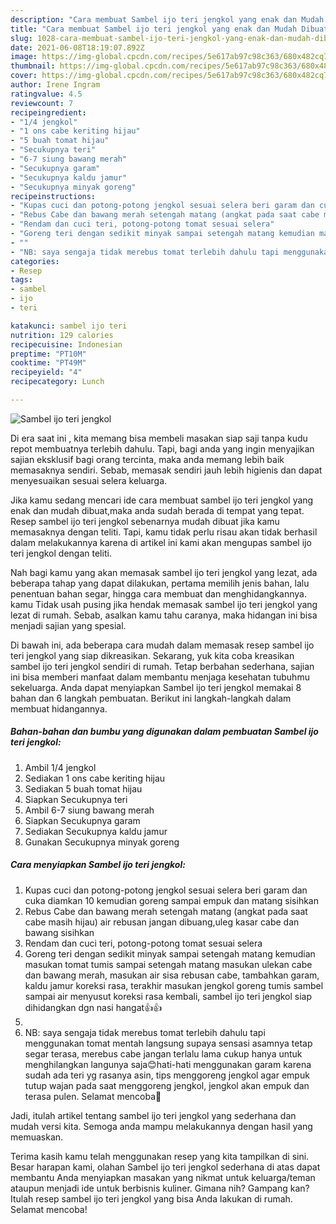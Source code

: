 ```yaml
---
description: "Cara membuat Sambel ijo teri jengkol yang enak dan Mudah Dibuat"
title: "Cara membuat Sambel ijo teri jengkol yang enak dan Mudah Dibuat"
slug: 1028-cara-membuat-sambel-ijo-teri-jengkol-yang-enak-dan-mudah-dibuat
date: 2021-06-08T18:19:07.892Z
image: https://img-global.cpcdn.com/recipes/5e617ab97c98c363/680x482cq70/sambel-ijo-teri-jengkol-foto-resep-utama.jpg
thumbnail: https://img-global.cpcdn.com/recipes/5e617ab97c98c363/680x482cq70/sambel-ijo-teri-jengkol-foto-resep-utama.jpg
cover: https://img-global.cpcdn.com/recipes/5e617ab97c98c363/680x482cq70/sambel-ijo-teri-jengkol-foto-resep-utama.jpg
author: Irene Ingram
ratingvalue: 4.5
reviewcount: 7
recipeingredient:
- "1/4 jengkol"
- "1 ons cabe keriting hijau"
- "5 buah tomat hijau"
- "Secukupnya teri"
- "6-7 siung bawang merah"
- "Secukupnya garam"
- "Secukupnya kaldu jamur"
- "Secukupnya minyak goreng"
recipeinstructions:
- "Kupas cuci dan potong-potong jengkol sesuai selera beri garam dan cuka diamkan 10 kemudian goreng sampai empuk dan matang sisihkan"
- "Rebus Cabe dan bawang merah setengah matang (angkat pada saat cabe masih hijau) air rebusan jangan dibuang,uleg kasar cabe dan bawang sisihkan"
- "Rendam dan cuci teri, potong-potong tomat sesuai selera"
- "Goreng teri dengan sedikit minyak sampai setengah matang kemudian masukan tomat tumis sampai setengah matang masukan ulekan cabe dan bawang merah, masukan air sisa rebusan cabe, tambahkan garam, kaldu jamur koreksi rasa, terakhir masukan jengkol goreng tumis sambel sampai air menyusut koreksi rasa kembali, sambel ijo teri jengkol siap dihidangkan dgn nasi hangat👍👍"
- ""
- "NB: saya sengaja tidak merebus tomat terlebih dahulu tapi menggunakan tomat mentah langsung supaya sensasi asamnya tetap segar terasa, merebus cabe jangan terlalu lama cukup hanya untuk menghilangkan langunya saja😊hati-hati menggunakan garam karena sudah ada teri yg rasanya asin, tips menggoreng jengkol agar empuk tutup wajan pada saat menggoreng jengkol, jengkol akan empuk dan terasa pulen. Selamat mencoba🙏"
categories:
- Resep
tags:
- sambel
- ijo
- teri

katakunci: sambel ijo teri 
nutrition: 129 calories
recipecuisine: Indonesian
preptime: "PT10M"
cooktime: "PT49M"
recipeyield: "4"
recipecategory: Lunch

---
```



![Sambel ijo teri jengkol](https://img-global.cpcdn.com/recipes/5e617ab97c98c363/680x482cq70/sambel-ijo-teri-jengkol-foto-resep-utama.jpg)

Di era  saat ini , kita memang bisa membeli masakan siap saji tanpa kudu repot membuatnya terlebih dahulu. Tapi, bagi anda yang ingin menyajikan sajian eksklusif bagi orang tercinta, maka anda memang lebih baik memasaknya sendiri. Sebab, memasak sendiri jauh lebih higienis dan dapat menyesuaikan sesuai selera keluarga.

Jika kamu sedang mencari ide cara membuat sambel ijo teri jengkol yang enak dan mudah dibuat,maka anda sudah berada di tempat yang tepat. Resep sambel ijo teri jengkol  sebenarnya mudah dibuat jika kamu memasaknya dengan teliti. Tapi, kamu tidak perlu risau akan tidak berhasil dalam melakukannya 
karena di artikel ini kami akan mengupas sambel ijo teri jengkol dengan teliti.  



Nah bagi kamu yang akan memasak sambel ijo teri jengkol yang lezat, ada beberapa tahap yang dapat dilakukan, pertama memilih jenis bahan, lalu penentuan bahan segar, hingga cara membuat dan menghidangkannya. kamu Tidak usah pusing jika hendak memasak sambel ijo teri jengkol yang lezat di rumah. Sebab, asalkan kamu  tahu caranya, maka hidangan ini bisa menjadi sajian yang spesial.

Di bawah ini, ada beberapa cara mudah dalam memasak resep sambel ijo teri jengkol yang siap dikreasikan. Sekarang, yuk kita coba kreasikan sambel ijo teri jengkol sendiri di rumah. Tetap berbahan sederhana, sajian ini bisa memberi manfaat dalam membantu menjaga kesehatan tubuhmu sekeluarga. Anda dapat menyiapkan Sambel ijo teri jengkol memakai 8 bahan dan 6 langkah pembuatan. Berikut ini langkah-langkah dalam membuat hidangannya.

<!--inarticleads1-->

##### Bahan-bahan dan bumbu yang digunakan dalam pembuatan Sambel ijo teri jengkol:

1. Ambil 1/4 jengkol
1. Sediakan 1 ons cabe keriting hijau
1. Sediakan 5 buah tomat hijau
1. Siapkan Secukupnya teri
1. Ambil 6-7 siung bawang merah
1. Siapkan Secukupnya garam
1. Sediakan Secukupnya kaldu jamur
1. Gunakan Secukupnya minyak goreng




<!--inarticleads2-->

##### Cara menyiapkan Sambel ijo teri jengkol:

1. Kupas cuci dan potong-potong jengkol sesuai selera beri garam dan cuka diamkan 10 kemudian goreng sampai empuk dan matang sisihkan
1. Rebus Cabe dan bawang merah setengah matang (angkat pada saat cabe masih hijau) air rebusan jangan dibuang,uleg kasar cabe dan bawang sisihkan
1. Rendam dan cuci teri, potong-potong tomat sesuai selera
1. Goreng teri dengan sedikit minyak sampai setengah matang kemudian masukan tomat tumis sampai setengah matang masukan ulekan cabe dan bawang merah, masukan air sisa rebusan cabe, tambahkan garam, kaldu jamur koreksi rasa, terakhir masukan jengkol goreng tumis sambel sampai air menyusut koreksi rasa kembali, sambel ijo teri jengkol siap dihidangkan dgn nasi hangat👍👍
1. 
1. NB: saya sengaja tidak merebus tomat terlebih dahulu tapi menggunakan tomat mentah langsung supaya sensasi asamnya tetap segar terasa, merebus cabe jangan terlalu lama cukup hanya untuk menghilangkan langunya saja😊hati-hati menggunakan garam karena sudah ada teri yg rasanya asin, tips menggoreng jengkol agar empuk tutup wajan pada saat menggoreng jengkol, jengkol akan empuk dan terasa pulen. Selamat mencoba🙏




Jadi, itulah artikel tentang  sambel ijo teri jengkol  yang sederhana dan mudah versi kita. Semoga anda mampu melakukannya dengan hasil yang memuaskan. 

Terima kasih kamu telah menggunakan resep yang kita tampilkan di sini. Besar harapan kami, olahan  Sambel ijo teri jengkol sederhana di atas dapat membantu Anda menyiapkan masakan yang nikmat untuk keluarga/teman ataupun menjadi ide untuk berbisnis kuliner. Gimana nih? Gampang kan? Itulah resep sambel ijo teri jengkol yang bisa Anda lakukan di rumah. Selamat mencoba!

